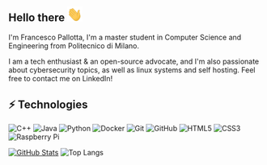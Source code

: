 ## Hello there <img src="https://raw.githubusercontent.com/francesco-plt/francesco-plt/master/wave.gif" width="30">

I'm Francesco Pallotta, I'm a master student in Computer Science and Engineering from Politecnico di Milano.

I am a tech enthusiast & an open-source advocate, and I'm also passionate about cybersecurity topics, as well as linux systems and self hosting. Feel free to contact me on LinkedIn!

## ⚡ Technologies

![C++](https://img.shields.io/badge/-C++-00599C?style=flat-square&logo=c)
![Java](https://img.shields.io/badge/-java-E34A86?style=flat-square&logo=java)
![Python](https://img.shields.io/badge/-Python-black?style=flat-square&logo=Python)
![Docker](https://img.shields.io/badge/-Docker-black?style=flat-square&logo=docker)
![Git](https://img.shields.io/badge/-Git-black?style=flat-square&logo=git)
![GitHub](https://img.shields.io/badge/-GitHub-181717?style=flat-square&logo=github)
![HTML5](https://img.shields.io/badge/-HTML5-E34F26?style=flat-square&logo=html5&logoColor=white)
![CSS3](https://img.shields.io/badge/-CSS3-1572B6?style=flat-square&logo=css3)
![Raspberry Pi](https://img.shields.io/badge/-Raspberry%20Pi-C51A4A?style=flat-square&logo=Raspberry-Pi)

[![GitHub Stats](https://github-readme-stats.vercel.app/api?username=francesco-plt&hide=stars&count_private=true&show_icons=true&theme=transparent&hide_border=true)](https://github.com/anuraghazra/github-readme-stats)
![Top Langs](https://github-readme-stats.vercel.app/api/top-langs/?username=aemmadi&hide=TeX&layout=compact)

<!--
![visitors](https://visitor-badge.laobi.icu/badge?page_id=francesco-plt.visitor-badge)
-->

<!--
**francesco-plt/francesco-plt** is a ✨ _special_ ✨ repository because its `README.md` (this file) appears on your GitHub profile.

Here are some ideas to get you started:

- 🔭 I’m currently working on ...
- 🌱 I’m currently learning ...
- 👯 I’m looking to collaborate on ...
- 🤔 I’m looking for help with ...
- 💬 Ask me about ...
- 📫 How to reach me: ...
- ⚡ Fun fact: ...
-->

